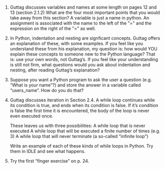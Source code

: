 
1. Guttag discusses variables and names at some length on pages 12 and 13 (section 2.1.2) What are the four most important points that you would take away from this section? A variable is just a name in python. An assignment is associated with the name to the left of the "=" and the expression on the right of the "=" as well. 

2. In Python, indentation and nesting are signficant concepts. Guttag offers an explanation of these, with some examples. If you feel like you understand these from his explanation, my question is: how would YOU explain these concepts to someone new to the Python language? That is: use your own words, not Guttag’s. If you feel like your understanding is still not firm, what questions would you ask about indentation and nesting, after reading Guttag’s explanation?

3. Suppose you want a Python program to ask the user a question (e.g. “What is your name”?) and store the answer in a variable called “users_name”. How do you do that?

4. Guttag discusses iteration in Section 2.4. A while loop continues while its condition is true, and ends when its condition is false. If it’s condition is false the first time it is encountered, the body of the loop is never even executed once.

    These leaves us with three possibilities:
        A while loop that is never executed
        A while loop that will be executed a finite number of times (e.g. 3)
        A while loop that will never terminate (a so-called “infinite loop”)

      Write an example of each of these kinds of while loops in Python. Try them in IDLE and see what happens.

5. Try the first “finger exercise” on p. 24.
